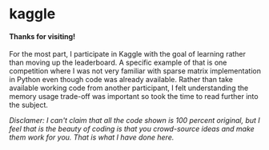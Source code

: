 # kaggle
#### Thanks for visiting!


For the most part, I participate in Kaggle with the goal of learning rather than moving up the leaderboard. A specific example of that is one competition where I was not very familiar with sparse matrix implementation in Python even though code was already available. Rather than take available working code from another participant, I felt understanding the memory usage trade-off was important so took the time to read further into the subject.

*Disclamer: I can't claim that all the code shown is 100 percent original, but I feel that is the beauty of coding is that you crowd-source ideas and make them work for you. That is what I have done here.*
